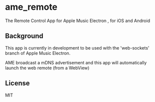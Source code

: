 # ame_remote

The Remote Control App for Apple Music Electron , for iOS and Android

## Background

This app is currently in development to be used with the 'web-sockets' branch of Apple Music Electron.

AME broadcast a mDNS advertisement and this app will automatically launch the web remote (from a WebView) 

## License
MIT